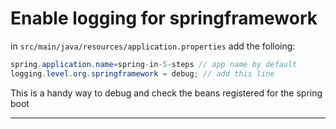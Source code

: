 # Enable logging for springframework

in `src/main/java/resources/application.properties` add the folloing:

```JAVA
spring.application.name=spring-in-5-steps // app name by default
logging.level.org.springframework = debug; // add this line
```

This is a handy way to debug and check the beans registered for the spring boot

---

